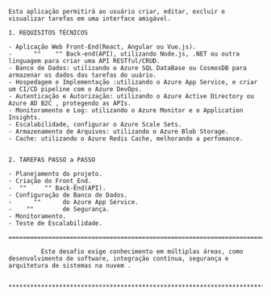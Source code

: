     Esta aplicação permitirá ao usuário criar, editar, excluir e visualizar tarefas em uma interface amigável.

    1. REQUISITOS TÉCNICOS

    - Aplicação Web Front-End(React, Angular ou Vue.js).
    -      ""    "" Back-end(API), utilizando Node.js, .NET ou outra linguagem para criar uma API RESTful/CRUD.
    - Banco de Dados: utilizando o Azure SQL DataBase ou CosmosDB para armazenar os dados das tarefas do uuário.
    - Hospedagem e Implementação :utilizando o Azure App Service, e criar um CI/CD pipeline com o Azure DevOps.
    - Autenticação e Autorização: utilizando o Azure Active Directory ou Azure AD B2C , protegendo as APIs.
    - Monitoramento e Log: utilizando o Azure Monitor e o Application Insights.
    - Escalabilidade, configurar o Azure Scale Sets.
    - Armazenamento de Arquivos: utilizando o Azure Blob Storage.
    - Cache: utilizando o Azure Redis Cache, melhorando a perfomance.


    2. TAREFAS PASSO a PASSO

    - Planejamento do projeto.
    - Criação do Front_End.
    -  ""     "" Back-End(API).
    - Configuração de Banco de Dados.
    -      ""      do Azure App Service.
    -    ""        de Segurança.
    - Monitoramento.
    - Teste de Escalabilidade.

    =====================================================================================================================

             Este desafio exige conhecimento em múltiplas áreas, como desenvolvimento de software, integração contínua, segurança e arquitetura de sistemas na nuvem .

             **********************************************************************************************************************************************************
